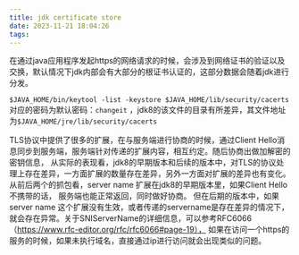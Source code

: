 ```yaml
---
title: jdk certificate store
date: 2023-11-21 18:04:26
tags:
---
```

在通过java应用程序发起https的网络请求的时候，会涉及到网络证书的验证以及交换，默认情况下jdk内部会有大部分的根证书认证的，这部分数据会随着jdk进行分发。

`$JAVA_HOME/bin/keytool -list -keystore $JAVA_HOME/lib/security/cacerts ` 对应的密码为默认密码：`changeit` ，jdk8的该文件的目录有所差异，其文件地址为`$JAVA_HOME/jre/lib/security/cacerts`


TLS协议中提供了很多的扩展，在与服务端进行协商的时候，通过Client Hello消息同步到服务端，服务端针对传递的扩展内容，相互约定。随后协商出做加解密的密钥信息， 从实际的表现看，jdk8的早期版本和后续的版本中，对TLS的协议处理上存在差异，一方面扩展的数量存在差异，另外一方面对扩展的差异也有变化。从前后两个的抓包看，server name 扩展在jdk8的早期版本里，如果Client Hello 不携带的话， 服务端也能正常返回，同时做好协商。 但在后期的版本中，如果server name 这个扩展没有生效，或者传递的servername是存在差异的情况下， 就会存在异常。关于SNIServerName的详细信息，可以参考RFC6066（https://www.rfc-editor.org/rfc/rfc6066#page-19）， 如果在访问一个https的服务的时候，如果未执行域名，直接通过ip进行访问就会出现类似的问题。

